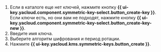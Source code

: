 1. Если в каталоге еще нет ключей, нажмите кнопку **{{ ui-key.yacloud.component.symmetric-key-select.button_create-key }}**. Если ключи есть, но они вам не подходят, нажмите кнопку **{{ ui-key.yacloud.component.symmetric-key-select.button_create-key-new }}**.
1. Введите имя ключа.
1. Выберите алгоритм шифрования и период ротации.
1. Нажмите **{{ ui-key.yacloud.kms.symmetric-keys.button_create }}**.
